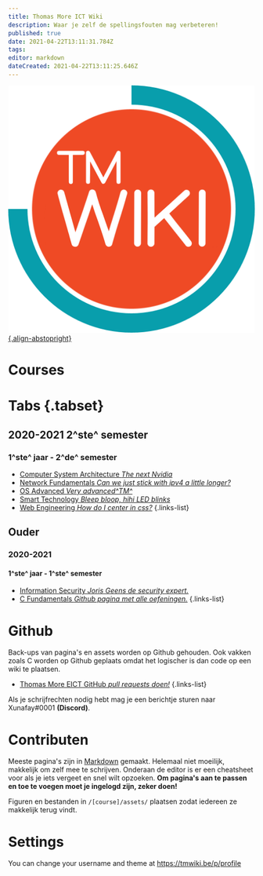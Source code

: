 ```yaml
---
title: Thomas More ICT Wiki
description: Waar je zelf de spellingsfouten mag verbeteren!
published: true
date: 2021-04-22T13:11:31.784Z
tags: 
editor: markdown
dateCreated: 2021-04-22T13:11:25.646Z
---
```


[![tmwiki_v1_noback.png](/tmwiki_v1_noback.png){.align-abstopright}](https://tmwiki.be/en/home)
# Courses
# Tabs {.tabset}
## 2020-2021 2^ste^ semester
### 1^ste^ jaar - 2^de^ semester
- [Computer System Architecture *The next Nvidia*](/en/Computer_System_Architecture)
- [Network Fundamentals *Can we just stick with ipv4 a little longer?*](/en/Network_Fundamentals)
- [OS Advanced *Very advanced^TM^*](/en/OS_Advanced)
- [Smart Technology *Bleep bloop, hihi LED blinks*](/en/Smart_Technology)
- [Web Engineering *How do I center in css?*](/en/Web_Engineering)
{.links-list}

## Ouder
### 2020-2021
#### 1^ste^ jaar - 1^ste^ semester
- [Information Security *Joris Geens de security expert.*](/Information_Security)
- [C Fundamentals *Github pagina met alle oefeningen.*](https://github.com/tm-eict/C-Fundamentals)
{.links-list}

# Github
Back-ups van pagina's en assets worden op Github gehouden.
Ook vakken zoals C worden op Github geplaats omdat het logischer is dan code op een wiki te plaatsen.

- [Thomas More EICT GitHub *pull requests doen!*](https://github.com/tm-eict)
{.links-list}

Als je schrijfrechten nodig hebt mag je een berichtje sturen naar Xunafay#0001 **(Discord)**.

# Contributen
Meeste pagina's zijn in [Markdown](https://docs.requarks.io/en/editors/markdown) gemaakt. Helemaal niet moeilijk, makkelijk om zelf mee te schrijven.
Onderaan de editor is er een cheatsheet voor als je iets vergeet en snel wilt opzoeken.
**Om pagina's aan te passen en toe te voegen moet je ingelogd zijn, zeker doen!**

Figuren en bestanden in `/[course]/assets/` plaatsen zodat iedereen ze makkelijk terug vindt.

# Settings
You can change your username and theme at https://tmwiki.be/p/profile